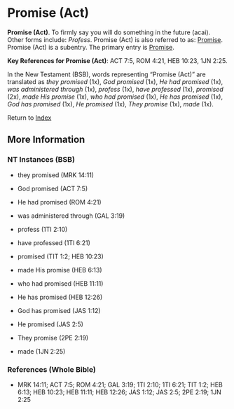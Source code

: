 # Promise (Act)
**Promise (Act)**. 
To firmly say you will do something in the future (acai). 
Other forms include: 
*Profess*. 
Promise (Act) is also referred to as: 
[Promise](Promise.md). 
Promise (Act) is a subentry. The primary entry is 
[Promise](Promise.md). 


**Key References for Promise (Act)**: 
ACT 7:5, ROM 4:21, HEB 10:23, 1JN 2:25. 




In the New Testament (BSB), words representing “Promise (Act)” are translated as 
*they promised* (1x), *God promised* (1x), *He had promised* (1x), *was administered through* (1x), *profess* (1x), *have professed* (1x), *promised* (2x), *made His promise* (1x), *who had promised* (1x), *He has promised* (1x), *God has promised* (1x), *He promised* (1x), *They promise* (1x), *made* (1x). 


Return to [Index](00-Index.md)

## More Information

### NT Instances (BSB)

* they promised (MRK 14:11)

* God promised (ACT 7:5)

* He had promised (ROM 4:21)

* was administered through (GAL 3:19)

* profess (1TI 2:10)

* have professed (1TI 6:21)

* promised (TIT 1:2; HEB 10:23)

* made His promise (HEB 6:13)

* who had promised (HEB 11:11)

* He has promised (HEB 12:26)

* God has promised (JAS 1:12)

* He promised (JAS 2:5)

* They promise (2PE 2:19)

* made (1JN 2:25)



### References (Whole Bible)

* MRK 14:11; ACT 7:5; ROM 4:21; GAL 3:19; 1TI 2:10; 1TI 6:21; TIT 1:2; HEB 6:13; HEB 10:23; HEB 11:11; HEB 12:26; JAS 1:12; JAS 2:5; 2PE 2:19; 1JN 2:25



